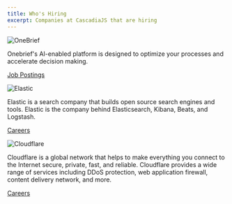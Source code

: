 ```yaml
---
title: Who's Hiring
excerpt: Companies at CascadiaJS that are hiring
---
```


![OneBrief](/_public/images/sponsors/onebrief.png)

Onebrief's AI-enabled platform is designed to optimize your processes and accelerate decision making.

<div class="cta secondary"><a target="_blank" href="https://jobs.ashbyhq.com/onebrief?departmentId=0ee8c991-0a87-4b9e-86a0-aade78d3c92e&utm_source=cascadiajs2025">Job Postings</a></div>

![Elastic](/_public/images/sponsors/elastic.png)

Elastic is a search company that builds open source search engines and tools. Elastic is the company behind Elasticsearch, Kibana, Beats, and Logstash.

<div class="cta secondary"><a target="_blank" href="https://www.elastic.co/careers">Careers</a></div>


![Cloudflare](/_public/images/sponsors/cloudflare.png)

Cloudflare is a global network that helps to make everything you connect to the Internet secure, private, fast, and reliable. Cloudflare provides a wide range of services including DDoS protection, web application firewall, content delivery network, and more.

<div class="cta secondary"><a target="_blank" href="https://www.cloudflare.com/careers/jobs/">Careers</a></div>

